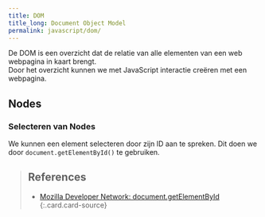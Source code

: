 ```yaml
---
title: DOM
title_long: Document Object Model
permalink: javascript/dom/
---
```


De DOM is een overzicht dat de relatie van alle elementen van een web webpagina in kaart brengt.  
Door het overzicht kunnen we met JavaScript interactie creëren met een webpagina.

Nodes
-----

### Selecteren van Nodes

We kunnen een element selecteren door zijn ID aan te spreken.
Dit doen we door ```document.getElementById()``` te gebruiken.
> References
> ---
> - [Mozilla Developer Network: document.getElementById](https://developer.mozilla.org/en-US/docs/Web/API/Document/getElementById)
{:.card.card-source}
